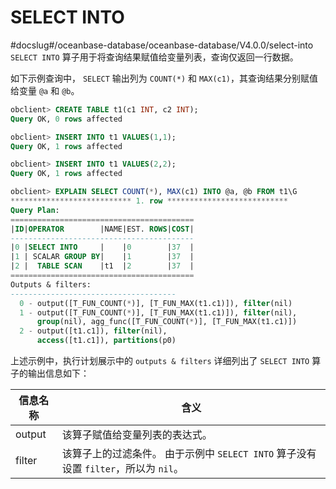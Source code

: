 # SELECT INTO 

#docslug#/oceanbase-database/oceanbase-database/V4.0.0/select-into
`SELECT INTO` 算子用于将查询结果赋值给变量列表，查询仅返回一行数据。

如下示例查询中， `SELECT` 输出列为 `COUNT(*)` 和 `MAX(c1)`，其查询结果分别赋值给变量 `@a` 和 `@b`。

```sql
obclient> CREATE TABLE t1(c1 INT, c2 INT);
Query OK, 0 rows affected 

obclient> INSERT INTO t1 VALUES(1,1);
Query OK, 1 rows affected 

obclient> INSERT INTO t1 VALUES(2,2);
Query OK, 1 rows affected 

obclient> EXPLAIN SELECT COUNT(*), MAX(c1) INTO @a, @b FROM t1\G
*************************** 1. row ***************************
Query Plan:
=========================================
|ID|OPERATOR        |NAME|EST. ROWS|COST|
-----------------------------------------
|0 |SELECT INTO     |    |0        |37  |
|1 | SCALAR GROUP BY|    |1        |37  |
|2 |  TABLE SCAN    |t1  |2        |37  |
=========================================
Outputs & filters: 
-------------------------------------
  0 - output([T_FUN_COUNT(*)], [T_FUN_MAX(t1.c1)]), filter(nil)
  1 - output([T_FUN_COUNT(*)], [T_FUN_MAX(t1.c1)]), filter(nil), 
      group(nil), agg_func([T_FUN_COUNT(*)], [T_FUN_MAX(t1.c1)])
  2 - output([t1.c1]), filter(nil), 
      access([t1.c1]), partitions(p0)
```


上述示例中，执行计划展示中的 `outputs & filters` 详细列出了 `SELECT INTO` 算子的输出信息如下：


| **信息名称** |                              **含义**                                  |
|----------|---------------------------------------------------------------------------|
| output   | 该算子赋值给变量列表的表达式。                                                    |
| filter   | 该算子上的过滤条件。 由于示例中 `SELECT INTO` 算子没有设置 `filter`，所以为 `nil`。 |